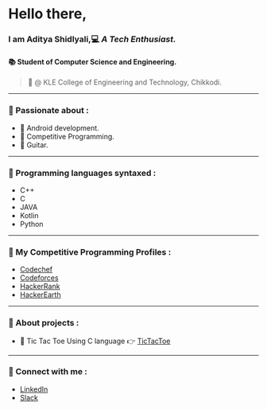 <!--Introduction-->
# Hello there,
### I am Aditya Shidlyali,:computer: *__A Tech Enthusiast.__*
#### :books: Student of Computer Science and Engineering.
> :school: @ KLE College of Engineering and Technology, Chikkodi.

---

<!--Interests-->
### :mag_right: Passionate about :
* :iphone: Android development.
* :running: Competitive Programming.
* :guitar: Guitar.

---

<!--My skills-->
### :wrench: Programming languages syntaxed :
* C++
* C
* JAVA
* Kotlin
* Python

---
<!--My Projects-->
### :dart: My Competitive Programming Profiles :
* [Codechef](https://www.codechef.com/users/aditya_s_2000 "Codechef")
* [Codeforces](https://codeforces.com/profile/aditya_s_2000 "Codeforces")
* [HackerRank](https://www.hackerrank.com/adi_s_2000 "HackerRank")
* [HackerEarth](https://www.hackerearth.com/@adi_s_2000 "HackerEarth")

---
<!--My Projects-->
### :game_die: About projects :
* :round_pushpin: Tic Tac Toe Using C language :point_right: [TicTacToe](https://github.com/AdityaShidlyali/Tic_Tac_Toe_using_C "Tic Tac Toe")

---

<!--Social Media Info-->
### :e-mail: Connect with me :
* [LinkedIn](https://www.linkedin.com/in/aditya-shidlyali/ "LinkedIn Aditya Shidlyali")
* [Slack](https://app.slack.com/client/T010RNAAVHP/C010Q94FBGB/user_profile/U013LQE2JQ6 "Slack Aditya Shidlyali")
